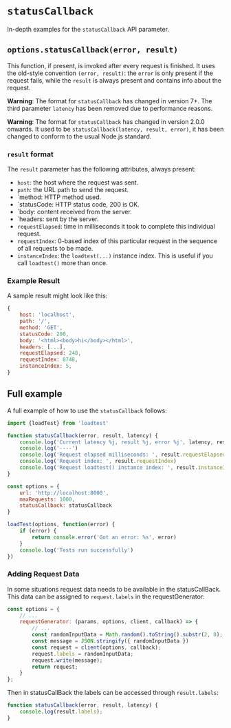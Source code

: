# `statusCallback`

In-depth examples for the `statusCallback` API parameter.

## `options.statusCallback(error, result)`

This function, if present, is invoked after every request is finished.
It uses the old-style convention `(error, result)`:
the `error` is only present if the request fails,
while the `result` is always present and contains info about the request.

**Warning**: The format for `statusCallback` has changed in version 7+.
The third parameter `latency` has been removed due to performance reasons.

**Warning**: The format for `statusCallback` has changed in version 2.0.0 onwards.
It used to be `statusCallback(latency, result, error)`,
it has been changed to conform to the usual Node.js standard.

### `result` format

The `result` parameter has the following attributes, always present:

* `host`: the host where the request was sent.
* `path`: the URL path to send the request.
* `method: HTTP method used.
* `statusCode: HTTP status code, 200 is OK.
* `body: content received from the server.
* `headers: sent by the server.
* `requestElapsed`: time in milliseconds it took to complete this individual request.
* `requestIndex`: 0-based index of this particular request in the sequence of all requests to be made.
* `instanceIndex`: the `loadtest(...)` instance index. This is useful if you call `loadtest()` more than once.

### Example Result

A sample result might look like this:

```javascript
{
	host: 'localhost',
	path: '/',
	method: 'GET',
	statusCode: 200,
	body: '<html><body>hi</body></html>',
	headers: [...],
	requestElapsed: 248,
	requestIndex: 8748,
	instanceIndex: 5,
}
```

## Full example

A full example of how to use the `statusCallback` follows:

```javascript
import {loadTest} from 'loadtest'

function statusCallback(error, result, latency) {
    console.log('Current latency %j, result %j, error %j', latency, result, error)
    console.log('----')
    console.log('Request elapsed milliseconds: ', result.requestElapsed)
    console.log('Request index: ', result.requestIndex)
    console.log('Request loadtest() instance index: ', result.instanceIndex)
}

const options = {
    url: 'http://localhost:8000',
    maxRequests: 1000,
    statusCallback: statusCallback
}

loadTest(options, function(error) {
    if (error) {
        return console.error('Got an error: %s', error)
    }
    console.log('Tests run successfully')
})
```

### Adding Request Data
 
In some situations request data needs to be available in the statusCallBack.
This data can be assigned to `request.labels` in the requestGenerator:
```javascript
const options = {
	// ...
	requestGenerator: (params, options, client, callback) => {
		// ...
        const randomInputData = Math.random().toString().substr(2, 8);
        const message = JSON.stringify({ randomInputData })
		const request = client(options, callback);
        request.labels = randomInputData;
		request.write(message);
		return request;
	}
};
```

Then in statusCallBack the labels can be accessed through `result.labels`:
```javascript
function statusCallback(error, result, latency) {
    console.log(result.labels);
}
```

